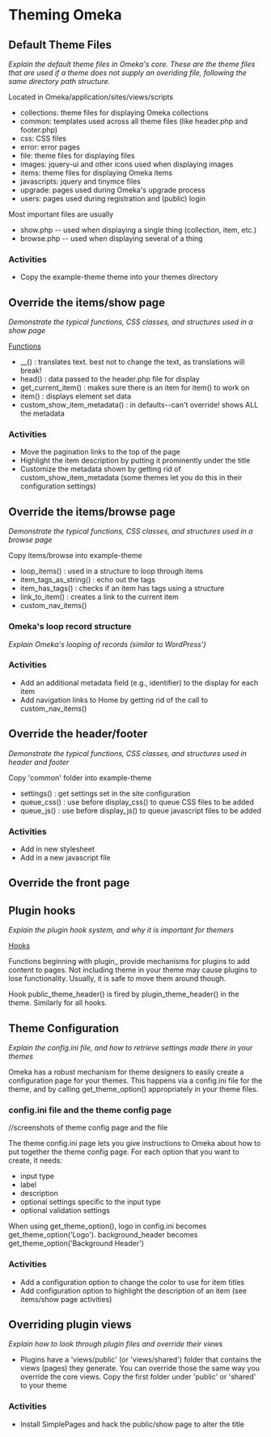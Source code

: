 # Theming Omeka

## Default Theme Files
_Explain the default theme files in Omeka's core. These are the theme files that are used if a theme does not supply an overiding file, following the same directory path structure._


Located in
	Omeka/application/sites/views/scripts

* collections: theme files for displaying Omeka collections
* common: templates used across all theme files (like header.php and footer.php)
* css: CSS files
* error: error pages
* file: theme files for displaying files
* images: jquery-ui and other icons used when displaying images 
* items: theme files for displaying Omeka items
* javascripts: jquery and tinymce files
* upgrade: pages used during Omeka's upgrade process
* users: pages used during registration and (public) login

Most important files are usually

*	show.php -- used when displaying a single thing (collection, item, etc.)
*	browse.php -- used when displaying several of a thing
	
### Activities

* Copy the example-theme theme into your themes directory


## Override the items/show page

_Demonstrate the typical functions, CSS classes, and structures used in a show page_

[Functions](http://omeka.org/codex/Functions)

* __() : translates text. best not to change the text, as translations will break!
* head() : data passed to the header.php file for display
* get_current_item() : makes sure there is an item for item() to work on
* item() : displays element set data
* custom_show_item_metadata() : in defaults--can't override! shows ALL the metadata


### Activities

* Move the pagination links to the top of the page
* Highlight the item description by putting it prominently under the title
* Customize the metadata shown by getting rid of custom_show_item_metadata (some themes let you do this in their configuration settings)

## Override the items/browse page

_Demonstrate the typical functions, CSS classes, and structures used in a browse page_

Copy items/browse into example-theme

* loop_items() : used in a <?php while(); ?> structure to loop through items
* item_tags_as_string() : echo out the tags
* item_has_tags() : checks if an item has tags using a  <?php if(): ?> structure
* link_to_item() : creates a link to the current item
* custom_nav_items()

### Omeka's loop record structure

_Explain Omeka's looping of records (similar to WordPress')_


### Activities

* Add an additional metadata field (e.g., identifier) to the display for each item
* Add navigation links to Home by getting rid of the call to custom_nav_items()

## Override the header/footer

_Demonstrate the typical functions, CSS classes, and structures used in header and footer_

Copy 'common' folder into example-theme

* settings() : get settings set in the site configuration
* queue_css() : use before display_css() to queue CSS files to be added
* queue_js() : use before display_js() to queue javascript files to be added

### Activities

* Add in new stylesheet
* Add in a new javascript file

## Override the front page

## Plugin hooks

_Explain the plugin hook system, and why it is important for themers_

[Hooks](http://omeka.org/codex/Hooks)

Functions beginning with plugin_ provide mechanisms for plugins to add content to pages. Not including theme in your theme may cause plugins to lose functionality. Usually, it is safe to move them around though.

Hook public_theme_header() is fired by plugin_theme_header() in the theme. Similarly for all hooks.


## Theme Configuration

_Explain the config.ini file, and how to retrieve settings made there in your themes_

Omeka has a robust mechanism for theme designers to easily create a configuration page for your themes. This happens via a config.ini file for the theme, and by calling get_theme_option() appropriately in your theme files.

### config.ini file and the theme config page

//screenshots of theme config page and the file

The theme config.ini page lets you give instructions to Omeka about how to put together the theme config page. For each option that you want to create, it needs:

* input type
* label
* description
* optional settings specific to the input type
* optional validation settings

When using get_theme_option(), logo in config.ini becomes get_theme_option('Logo'). background_header becomes get_theme_option('Background Header')

### Activities

* Add a configuration option to change the color to use for item titles
* Add configuration option to highlight the description of an item (see items/show page activities)


## Overriding plugin views
_Explain how to look through plugin files and override their views_

* Plugins have a 'views/public' (or 'views/shared') folder that contains the views (pages) they generate. You can override those the same way you override the core views. Copy the first folder under 'public' or 'shared' to your theme

### Activities

* Install SimplePages and hack the public/show page to alter the title










